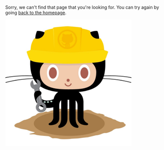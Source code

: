 Sorry, we can't find that page that you're looking for. You can try again by going [back to the homepage](/).

[<img src="/images/404.jpg" alt="Constructocat by https://github.com/jasoncostello" style="width: 400px;"/>](/)
